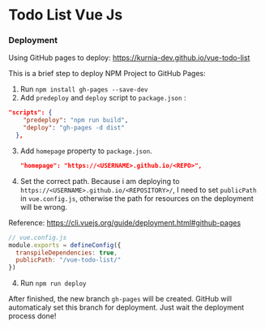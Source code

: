 # Todo List Vue Js

### Deployment
Using GitHub pages to deploy: https://kurnia-dev.github.io/vue-todo-list

This is a brief step to deploy NPM Project to GitHub Pages: 

1. Run `npm install gh-pages --save-dev`
2. Add `predeploy` and `deploy` script to `package.json` :

```json
"scripts": {
    "predeploy": "npm run build",
    "deploy": "gh-pages -d dist"
  },
```
3. Add `homepage` property to `package.json`. 
   ```json
   "homepage": "https://<USERNAME>.github.io/<REPO>",
   ```
3. Set the correct path. 
Because i am deploying to `https://<USERNAME>.github.io/<REPOSITORY>/`, I need to set `publicPath` in `vue.config.js`, otherwise the path for resources on the deployment will be wrong.

Reference: https://cli.vuejs.org/guide/deployment.html#github-pages

```javascript
// vue.config.js
module.exports = defineConfig({
  transpileDependencies: true, 
  publicPath: "/vue-todo-list/"
})
```

4. Run `npm run deploy`

After finished, the new branch `gh-pages` will be created. GitHub will automaticaly set this branch for deployment. Just wait the deployment process done!
